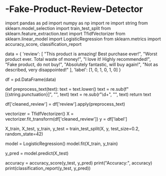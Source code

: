# -Fake-Product-Review-Detector
import pandas as pd
import numpy as np
import re
import string
from sklearn.model_selection import train_test_split
from sklearn.feature_extraction.text import TfidfVectorizer
from sklearn.linear_model import LogisticRegression
from sklearn.metrics import accuracy_score, classification_report

data = {
    'review': [
        "This product is amazing! Best purchase ever!", 
        "Worst product ever. Total waste of money!", 
        "I love it! Highly recommended!", 
        "Fake product, do not buy!", 
        "Absolutely fantastic, will buy again!", 
        "Not as described, very disappointed!"
    ],
    'label': [1, 0, 1, 0, 1, 0] 
}

df = pd.DataFrame(data)


def preprocess_text(text):
    text = text.lower()
    text = re.sub(f"[{string.punctuation}]", "", text)
    text = re.sub(r"\d+", "", text)
    return text

df['cleaned_review'] = df['review'].apply(preprocess_text)

vectorizer = TfidfVectorizer()
X = vectorizer.fit_transform(df['cleaned_review'])
y = df['label']

X_train, X_test, y_train, y_test = train_test_split(X, y, test_size=0.2, random_state=42)

model = LogisticRegression()
model.fit(X_train, y_train)

y_pred = model.predict(X_test)

accuracy = accuracy_score(y_test, y_pred)
print("Accuracy:", accuracy)
print(classification_report(y_test, y_pred))
